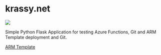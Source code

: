 # krassy.net

<a href="https://portal.azure.com/#create/Microsoft.Template/uri/https%3A%2F%2Fraw.githubusercontent.com%2Fkrassykirov%2FDeployFlaskAppAzureARM%2Fmaster%2FWebSite.json" target="_blank">
    <img src="https://azuredeploy.net/deploybutton.png"/>
</a>
<p>Simple Python Flask Application for testing Azure Functions, Git and ARM Template deployment and Git. </p>

 <a href= "https://github.com/krassykirov/DeployFlaskAppAzureARM.git"> ARM Template </a>
